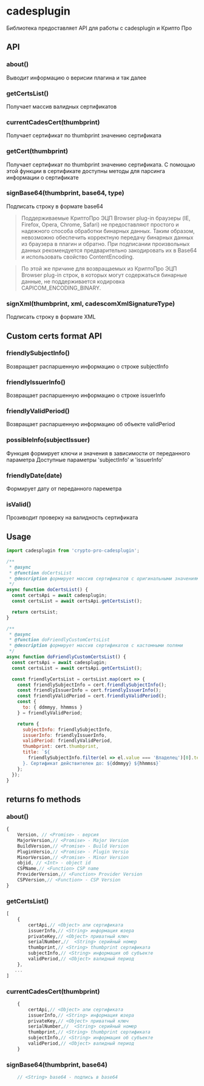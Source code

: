 # cadesplugin

Библиотека предоставляет API для работы c cadesplugin и Крипто Про

## API

### about()

Выводит информацию о верисии плагина и так далее

### getCertsList()

Получает массив валидных сертификатов

### currentCadesCert(thumbprint)

Получает сертификат по thumbprint значению сертификата

### getCert(thumbprint)

Получает сертификат по thumbprint значению сертификата.
С помощью этой функции в сертификате доступны методы для парсинга информации о сертификате

### signBase64(thumbprint, base64, type)
Подписать строку в формате base64
> Поддерживаемые КриптоПро ЭЦП Browser plug-in браузеры (IE, Firefox, Opera, Chrome, Safari) не предоставляют простого и надежного способа обработки бинарных данных. Таким образом, невозможно обеспечить корректную передачу бинарных данных из браузера в плагин и обратно.
При подписании произвольных данных рекомендуется предварительно закодировать их в Base64 и использовать свойство ContentEncoding.

> По этой же причине для возвращаемых из КриптоПро ЭЦП Browser plug-in строк, в которых могут содержаться бинарные данные, не поддерживается кодировка CAPICOM_ENCODING_BINARY.


### signXml(thumbprint, xml, cadescomXmlSignatureType)

Подписать строку в формате XML

## Custom certs format API

### friendlySubjectInfo()

Возвращает распаршенную информацию о строке subjectInfo

### friendlyIssuerInfo()

Возвращает распаршенную информацию о строке issuerInfo

### friendlyValidPeriod()

Возвращает распаршенную информацию об объекте validPeriod

### possibleInfo(subjectIssuer)

Функция формирует ключи и значения в зависимости от переданного параметра
Доступные параметры 'subjectInfo' и 'issuerInfo'

### friendlyDate(date)

Формирует дату от переданного пареметра

### isValid()

Прозиводит проверку на валидность сертификата

## Usage

```js
import cadesplugin from 'crypto-pro-cadesplugin';

/**
 * @async
 * @function doCertsList
 * @description формирует массив сертификатов с оригинальными значениями
 */
async function doCertsList() {
  const certsApi = await cadesplugin;
  const certsList = await certsApi.getCertsList();

  return certsList;
}

/**
 * @async
 * @function doFriendlyCustomCertsList
 * @description формирует массив сертификатов с кастомными полями
 */
async function doFriendlyCustomCertsList() {
  const certsApi = await cadesplugin;
  const certsList = await certsApi.getCertsList();

  const friendlyCertsList = certsList.map(cert => {
    const friendlySubjectInfo = cert.friendlySubjectInfo();
    const friendlyIssuerInfo = cert.friendlyIssuerInfo();
    const friendlyValidPeriod = cert.friendlyValidPeriod();
    const {
      to: { ddmmyy, hhmmss }
    } = friendlyValidPeriod;

    return {
      subjectInfo: friendlySubjectInfo,
      issuerInfo: friendlyIssuerInfo,
      validPeriod: friendlyValidPeriod,
      thumbprint: cert.thumbprint,
      title: `${
        friendlySubjectInfo.filter(el => el.value === 'Владелец')[0].text
      }. Сертификат действителен до: ${ddmmyy} ${hhmmss}`
    };
  });
}
```




## returns fo methods

### about()
```js
{
    Version, // <Promise> - версия 
    MajorVersion,// <Promise> - Major Version
    BuildVersion,// <Promise> - Build Version
    PluginVersio,// <Promise> - Plugin Versio
    MinorVersion,// <Promise> - Minor Version
    objid, // <Int> - object id
    CSPName,// <Function> CSP name
    ProviderVersion,// <Function> Provider Version
    CSPVersion,// <Function> - CSP Version
}
``` 
### getCertsList()

```js
[
    {
        certApi,// <Object> апи сертификата 
        issuerInfo,// <String> информация юзера
        privateKey,// <Object> приватный ключ
        serialNumber,//  <String> серийный номер
        thumbprint,// <String> thumbprint сертификата
        subjectInfo,// <String> информация об субъекте
        validPeriod,// <Object> валидный период
    },
   ...
]
```

### currentCadesCert(thumbprint)

```js
    {
        certApi,// <Object> апи сертификата 
        issuerInfo,// <String> информация юзера
        privateKey,// <Object> приватный ключ
        serialNumber,//  <String> серийный номер
        thumbprint,// <String> thumbprint сертификата
        subjectInfo,// <String> информация об субъекте
        validPeriod,// <Object> валидный период
    }
```

### signBase64(thumbprint, base64)
```js
    // <String> base64 - подпись в base64
```
